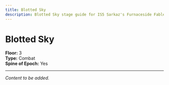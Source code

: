 ```yaml
---
title: Blotted Sky
description: Blotted Sky stage guide for IS5 Sarkaz's Furnaceside Fables
---
```


# Blotted Sky

**Floor:** 3  
**Type:** Combat  
**Spine of Epoch:** Yes  

---

*Content to be added.*
